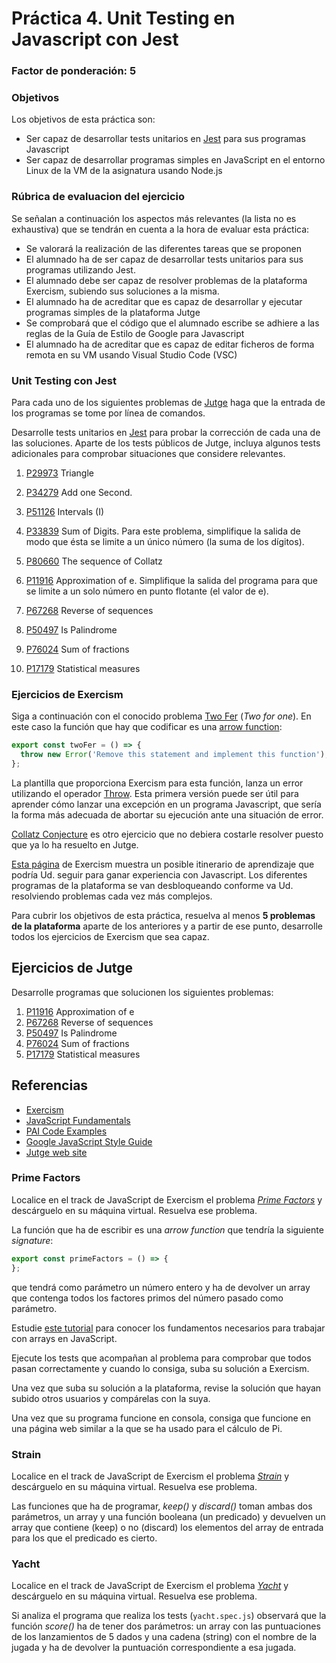# Práctica 4. Unit Testing en Javascript con Jest
### Factor de ponderación: 5

### Objetivos
Los objetivos de esta práctica son:
* Ser capaz de desarrollar tests unitarios en 
[Jest](https://jestjs.io/)
para sus programas Javascript
* Ser capaz de desarrollar programas simples en JavaScript en el entorno Linux de la VM de la asignatura usando
  Node.js

### Rúbrica de evaluacion del ejercicio
Se señalan a continuación los aspectos más relevantes (la lista no es exhaustiva)
que se tendrán en cuenta a la hora de evaluar esta práctica:
* Se valorará la realización de las diferentes tareas que se proponen
* El alumnado ha de ser capaz de desarrollar tests unitarios para sus programas utilizando Jest.
* El alumnado debe ser capaz de resolver problemas de la plataforma Exercism, subiendo sus soluciones a la misma.
* El alumnado ha de acreditar que es capaz de desarrollar y ejecutar programas simples de la plataforma Jutge
* Se comprobará que el código que el alumnado escribe se adhiere a las reglas de la Guía de Estilo de Google
  para Javascript
* El alumnado ha de acreditar que es capaz de editar ficheros de forma remota en su VM usando Visual Studio
  Code (VSC)

### Unit Testing con Jest
Para cada uno de los siguientes problemas de 
[Jutge](https://jutge.org/)
haga que la entrada de los programas se tome por línea de comandos.

Desarrolle tests unitarios en 
[Jest](https://jestjs.io/)
para probar la corrección de cada una de las soluciones.
Aparte de los tests públicos de Jutge, incluya algunos tests adicionales para comprobar situaciones que
considere relevantes.

1. [P29973](https://jutge.org/problems/P29973) Triangle
2. [P34279](https://jutge.org/problems/P34279) Add one Second.
3. [P51126](https://jutge.org/problems/P51126) Intervals (I)
4. [P33839](https://jutge.org/problems/P33839) Sum of Digits. Para este problema, simplifique la salida de
modo que ésta se limite a un único número (la suma de los dígitos).
5. [P80660](https://jutge.org/problems/P80660) The sequence of Collatz

6. [P11916](https://jutge.org/problems/P11916_en) Approximation of e. Simplifique la salida del programa para
que se limite a un solo número en punto flotante (el valor de e).
7. [P67268](https://jutge.org/problems/P67268_en) Reverse of sequences
8. [P50497](https://jutge.org/problems/P50497_en) Is Palindrome
9. [P76024](https://jutge.org/problems/P76024_en) Sum of fractions
10. [P17179](https://jutge.org/problems/P17179_en) Statistical measures




### Ejercicios de Exercism
Siga a continuación con el conocido problema
[Two Fer](https://exercism.org/tracks/javascript/exercises/two-fer)
(*Two for one*).
En este caso la función que hay que codificar es una
[arrow function](https://javascript.info/arrow-functions-basics):
```js
export const twoFer = () => {
  throw new Error('Remove this statement and implement this function');
};
```

La plantilla que proporciona Exercism para esta función, lanza un error utilizando el operador
[Throw](https://javascript.info/try-catch#throw-operator).
Esta primera versión puede ser útil para aprender cómo lanzar una excepción en un programa Javascript, que
sería la forma más adecuada de abortar su ejecución ante una situación de error.

[Collatz Conjecture](https://exercism.org/tracks/javascript/exercises/collatz-conjecture)
es otro ejercicio que no debiera costarle resolver puesto que ya lo ha resuelto en Jutge.

[Esta página](https://exercism.org/tracks/javascript/concepts) 
de Exercism muestra un posible itinerario de aprendizaje que podría Ud. seguir para ganar experiencia con
Javascript.
Los diferentes programas de la plataforma se van desbloqueando conforme va Ud. resolviendo problemas cada vez
más complejos.

Para cubrir los objetivos de esta práctica, resuelva al menos **5 problemas de la plataforma** aparte de los
anteriores y a partir de ese punto, desarrolle todos los ejercicios de Exercism que sea capaz.

## Ejercicios de Jutge
Desarrolle programas que solucionen los siguientes problemas:

1. [P11916](https://jutge.org/problems/P11916_en) Approximation of e
2. [P67268](https://jutge.org/problems/P67268_en) Reverse of sequences
3. [P50497](https://jutge.org/problems/P50497_en) Is Palindrome
4. [P76024](https://jutge.org/problems/P76024_en) Sum of fractions
5. [P17179](https://jutge.org/problems/P17179_en) Statistical measures

## Referencias
* [Exercism](https://exercism.io/)
* [JavaScript Fundamentals](https://javascript.info/first-steps)
* [PAI Code Examples](https://github.com/ULL-ESIT-PAI-2021-2022/PAI-class-code-examples/tree/master/src)
* [Google JavaScript Style Guide](https://google.github.io/styleguide/jsguide.html)
* [Jutge web site](https://jutge.org/)


### Prime Factors
Localice en el track de JavaScript de Exercism el problema 
[*Prime Factors*](https://exercism.io/my/solutions/fce10654772240b3b22955cd5aeb855a)
y descárguelo en su máquina virtual. 
Resuelva ese problema. 

La función que ha de escribir es una *arrow function* que tendría la siguiente *signature*:

```js
export const primeFactors = () => {
};
```
que tendrá como parámetro un número entero y ha de devolver un array que contenga todos los factores primos del número pasado como parámetro.

Estudie
[este tutorial](https://javascript.info/array)
para conocer los fundamentos necesarios para trabajar con arrays en JavaScript. 

Ejecute los tests que acompañan al problema para comprobar que todos pasan correctamente y cuando lo consiga, suba su solución a Exercism.

Una vez que suba su solución a la plataforma, revise la solución que hayan subido otros usuarios y compárelas
con la suya.

Una vez que su programa funcione en consola, consiga que funcione en una página web similar a la que se ha usado para el cálculo de Pi. 

### Strain
Localice en el track de JavaScript de Exercism el problema 
[*Strain*](https://exercism.io/my/solutions/03d029e7331642fd8a15501eb1ae64bf)
y descárguelo en su máquina virtual. 
Resuelva ese problema. 

Las funciones que ha de programar, *keep()* y *discard()* toman ambas dos parámetros, un array 
y una función booleana (un predicado) y devuelven un array que contiene (keep) o no (discard) 
los elementos del array de entrada para los que el predicado es cierto.

### Yacht
Localice en el track de JavaScript de Exercism el problema 
[*Yacht*](https://exercism.io/my/solutions/5f2e1e4332fd419abf2ea365b05b4e3b)
y descárguelo en su máquina virtual. Resuelva ese problema. 

Si analiza el programa que realiza los tests (`yacht.spec.js`) observará que la función *score()* ha de tener dos parámetros: 
un array con las puntuaciones de los lanzamientos de 5 dados y una cadena (string) con el nombre de la jugada y ha de devolver 
la puntuación correspondiente a esa jugada.
